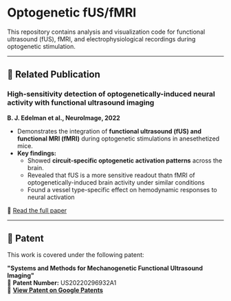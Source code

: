 # Optogenetic fUS/fMRI 

This repository contains analysis and visualization code for functional ultrasound (fUS), fMRI, and electrophysiological recordings during optogenetic stimulation.

---

## 📄 Related Publication  

### **High-sensitivity detection of optogenetically-induced neural activity with functional ultrasound imaging**  
**B. J. Edelman et al., NeuroImage, 2022**  
- Demonstrates the integration of **functional ultrasound (fUS) and functional MRI (fMRI)** during optogenetic stimulations in anesethetized mice.  
- **Key findings:**
  - Showed **circuit-specific optogenetic activation patterns** across the brain.
  - Revealed that fUS is a more sensitive readout thatn fMRI of optogenetically-induced brain activity under similar conditions
  - Found a vessel type-specific effect on hemodynamic responses to neural activation

📄 [Read the full paper](https://www.sciencedirect.com/science/article/pii/S1053811921007096)  

---

## 🏅 Patent  

This work is covered under the following patent:  

**"Systems and Methods for Mechanogenetic Functional Ultrasound Imaging"**  
📜 **Patent Number:** US20220296932A1  
🔗 **[View Patent on Google Patents](https://patents.google.com/patent/US20220296932A1/en)**  


